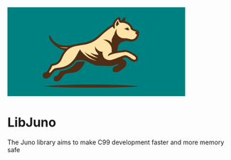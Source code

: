 <img src="assets/juno_logo_rect.svg" alt="drawing" width="400em"/>

# LibJuno
The Juno library aims to make C99 development faster and more memory safe

